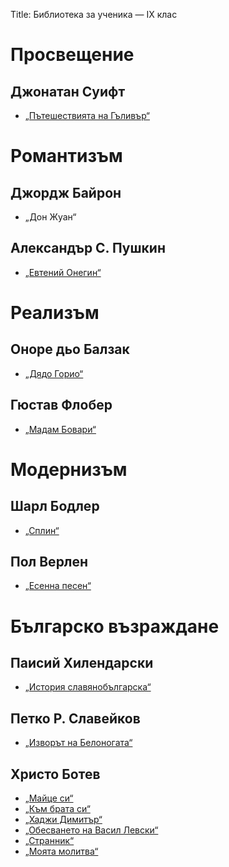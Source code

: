Title: Библиотека за ученика — IX клас

# Просвещение
## Джонатан Суифт
* [„Пътешествията на Гъливър“](/text/471)

# Романтизъм
## Джордж Байрон
* „Дон Жуан“
## Александър С. Пушкин
* [„Евтений Онегин“](/text/3602)

# Реализъм
## Оноре дьо Балзак
* [„Дядо Горио“](/text/24916)
## Гюстав Флобер
* [„Мадам Бовари“](/text/14997)

# Модернизъм
## Шарл Бодлер
* [„Сплин“](/text/21983)
## Пол Верлен
* [„Есенна песен“](/text/10776)

# Българско възраждане
## Паисий Хилендарски
* [„История славянобългарска“](/text/3746)
## Петко Р. Славейков
* [„Изворът на Белоногата“](/text/4227)
## Христо Ботев
* [„Майце си“](/text/3227)
* [„Към брата си“](/text/3228)
* [„Хаджи Димитър“](/text/3242)
* [„Обесването на Васил Левски“](/text/3247)
* [„Странник“](/text/3237)
* [„Моята молитва“](/text/3244)
